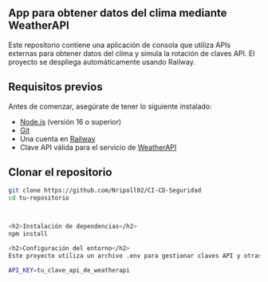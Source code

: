 ## App para obtener datos del clima mediante WeatherAPI

Este repositorio contiene una aplicación de consola que utiliza APIs externas para obtener datos del clima y simula la rotación de claves API. El proyecto se despliega automáticamente usando Railway.

## Requisitos previos

Antes de comenzar, asegúrate de tener lo siguiente instalado:

- [Node.js](https://nodejs.org/en/download/) (versión 16 o superior)
- [Git](https://git-scm.com/)
- Una cuenta en [Railway](https://railway.app/)
- Clave API válida para el servicio de [WeatherAPI](https://www.weatherapi.com/)

## Clonar el repositorio

```bash
git clone https://github.com/Nripoll02/CI-CD-Seguridad
cd tu-repositorio



<h2>Instalación de dependencias</h2>
npm install

<h2>Configuración del entorno</h2>
Este proyecto utiliza un archivo .env para gestionar claves API y otras configuraciones sensibles. Crea un archivo .env en el directorio raíz del proyecto con el siguiente contenido:

API_KEY=tu_clave_api_de_weatherapi


